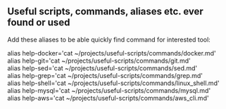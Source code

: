 ## Useful scripts, commands, aliases etc. ever found or used

Add these aliases to be able quickly find command for interested tool:

alias help-docker='cat ~/projects/useful-scripts/commands/docker.md'  
alias help-git='cat ~/projects/useful-scripts/commands/git.md'  
alias help-sed='cat ~/projects/useful-scripts/commands/sed.md'  
alias help-grep='cat ~/projects/useful-scripts/commands/grep.md'  
alias help-shell='cat ~/projects/useful-scripts/commands/linux_shell.md'  
alias help-mysql='cat ~/projects/useful-scripts/commands/mysql.md'  
alias help-aws='cat ~/projects/useful-scripts/commands/aws_cli.md'  
